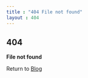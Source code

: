 ```yaml
---
title : "404 File not found"
layout : 404
---
```

## 404
**File not found**

Return to [Blog](https://boszgtec.github.io/Blog/)
